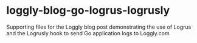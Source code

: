 # loggly-blog-go-logrus-logrusly
Supporting files for the Loggly blog post demonstrating the use of Logrus and the Logrusly hook to send Go application logs to Loggly.com
